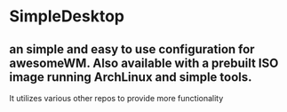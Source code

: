 # SimpleDesktop

an simple and easy to use configuration for awesomeWM. Also available with a prebuilt ISO image running ArchLinux and simple tools.
---
It utilizes various other repos to provide more functionality
